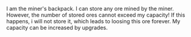 I am the miner's backpack. I can store any ore mined by the miner.  However, the number of stored ores cannot exceed my capacity! If this happens, i will not store it, which leads to loosing this ore forever. My capacity can be increased by upgrades.